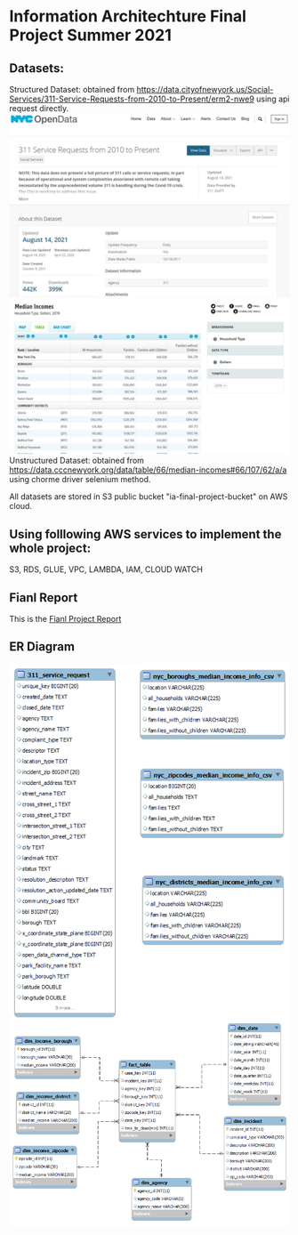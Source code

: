 # Information Architechture Final Project Summer 2021


## Datasets:

Structured Dataset: obtained from https://data.cityofnewyork.us/Social-Services/311-Service-Requests-from-2010-to-Present/erm2-nwe9 using api request directly.
![311 Request Service DataSource](https://github.com/xiaolancara/AWS-Final-Project/blob/main/ResourceDatasets/311%20Service%20Request%20StructuredDataSource.JPG)
![Median Income DataSource](https://github.com/xiaolancara/AWS-Final-Project/blob/main/ResourceDatasets/Median%20Income%20UnstructuredDataSource.JPG)
Unstructured Dataset: obtained from https://data.cccnewyork.org/data/table/66/median-incomes#66/107/62/a/a using chorme driver selenium method.

All datasets are stored in S3 public bucket "ia-final-project-bucket" on AWS cloud.

## Using folllowing AWS services to implement the whole project:
S3, RDS, GLUE, VPC, LAMBDA, IAM, CLOUD WATCH

## Fianl Report
This is the [Fianl Project Report](https://github.com/xiaolancara/AWS-Final-Project/blob/main/InteriumDocuments/Final%20Project%20Report.pdf)

## ER Diagram
![Data Resource](https://github.com/xiaolancara/AWS-Final-Project/blob/main/InteriumDocuments/Resource%20ER.png)
![Data WareHouse](https://github.com/xiaolancara/AWS-Final-Project/blob/main/InteriumDocuments/Data%20Warehouse%20ER.png)
